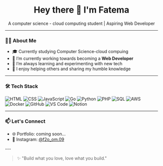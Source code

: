 <h1 align="center">Hey there 👋 I'm Fatema</h1>

<p align="center">
  A computer science - cloud computing student | Aspiring Web Developer
</p>

---

### 👩‍💻 About Me
- 🎓 Currently studying Computer Science-cloud compuing 
- 🔭 I’m currently working towards becoming a **Web Developer** 
- 🌱 I’m always learning and experimenting with new tech
- 💬 I enjoy helping others and sharing my humble knowledge

---

### 🛠️ Tech Stack
![HTML](https://img.shields.io/badge/-HTML-E34F26?style=flat&logo=html5&logoColor=white)
![CSS](https://img.shields.io/badge/-CSS-1572B6?style=flat&logo=css3)
![JavaScript](https://img.shields.io/badge/-JavaScript-F7DF1E?style=flat&logo=javascript&logoColor=black)
![Go](https://img.shields.io/badge/-Go-00ADD8?style=flat&logo=go&logoColor=white)
![Python](https://img.shields.io/badge/-Python-3776AB?style=flat&logo=python&logoColor=white)
![PHP](https://img.shields.io/badge/-PHP-777BB4?style=flat&logo=php&logoColor=white)
![SQL](https://img.shields.io/badge/-SQL-003B57?style=flat&logo=sqlite&logoColor=white)
![AWS](https://img.shields.io/badge/-AWS-232F3E?style=flat&logo=amazonaws&logoColor=white)
![Docker](https://img.shields.io/badge/-Docker-2496ED?style=flat&logo=docker&logoColor=white)
![GitHub](https://img.shields.io/badge/-GitHub-181717?style=flat&logo=github&logoColor=white)
![VS Code](https://img.shields.io/badge/-VS_Code-007ACC?style=flat&logo=visualstudio&logoColor=white)
![Notion](https://img.shields.io/badge/-Notion-000000?style=flat&logo=notion&logoColor=white)

---

### 📫 Let's Connect
- 🌐 Portfolio: coming soon...
- 📸 Instagram: [@f2o_om.09](https://www.instagram.com/f2o_om.09/)

---<br/> 

> ✨ "Build what you love, love what you build."  
